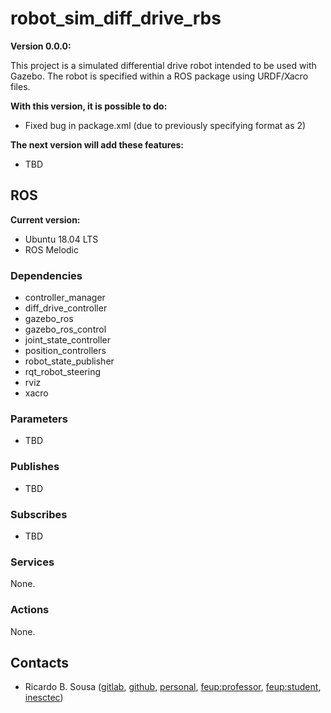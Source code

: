 # robot_sim_diff_drive_rbs

**Version 0.0.0:**

This project is a simulated differential drive robot intended to be used with
Gazebo. The robot is specified within a ROS package using URDF/Xacro files.

**With this version, it is possible to do:**

- Fixed bug in package.xml (due to previously specifying format as 2)

**The next version will add these features:**

- TBD

## ROS

**Current version:**

- Ubuntu 18.04 LTS 
- ROS Melodic

### Dependencies

- controller_manager
- diff_drive_controller
- gazebo_ros
- gazebo_ros_control
- joint_state_controller
- position_controllers
- robot_state_publisher
- rqt_robot_steering
- rviz
- xacro

### Parameters

- TBD

### Publishes

- TBD

### Subscribes

- TBD

### Services

None.

### Actions

None.

## Contacts

- Ricardo B. Sousa ([gitlab](https://gitlab.com/sousarbarb/),
  [github](https://github.com/sousarbarb/),
  [personal](mailto:sousa.ricardob@outlook.com),
  [feup:professor](mailto:rbs@fe.up.pt),
  [feup:student](mailto:up201503004@edu.fe.up.pt),
  [inesctec](mailto:ricardo.b.sousa@inesctec.pt))
